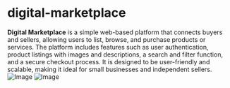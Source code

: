 # digital-marketplace
**Digital Marketplace** is a simple web-based platform that connects buyers and sellers, allowing users to list, browse, and purchase products or services. The platform includes features such as user authentication, product listings with images and descriptions, a search and filter function, and a secure checkout process. It is designed to be user-friendly and scalable, making it ideal for small businesses and independent sellers.
![Image](https://github.com/user-attachments/assets/36a8714d-bca1-4a82-866d-87eb035d21e2)
![Image](https://github.com/user-attachments/assets/ab7acf0d-b92e-42a6-8138-17f997e3eaa5)
